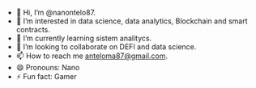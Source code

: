 - 👋 Hi, I’m @nanontelo87.
- 👀 I’m interested in data science, data analytics, Blockchain and smart contracts.
- 🌱 I’m currently learning sistem analitycs.
- 💞️ I’m looking to collaborate on DEFI and data science.
- 📫 How to reach me anteloma87@gmail.com.
- 😄 Pronouns: Nano
- ⚡ Fun fact: Gamer

<!---
nanontelo87/nanontelo87 is a ✨ special ✨ repository because its `README.md` (this file) appears on your GitHub profile.
You can click the Preview link to take a look at your changes.
--->
